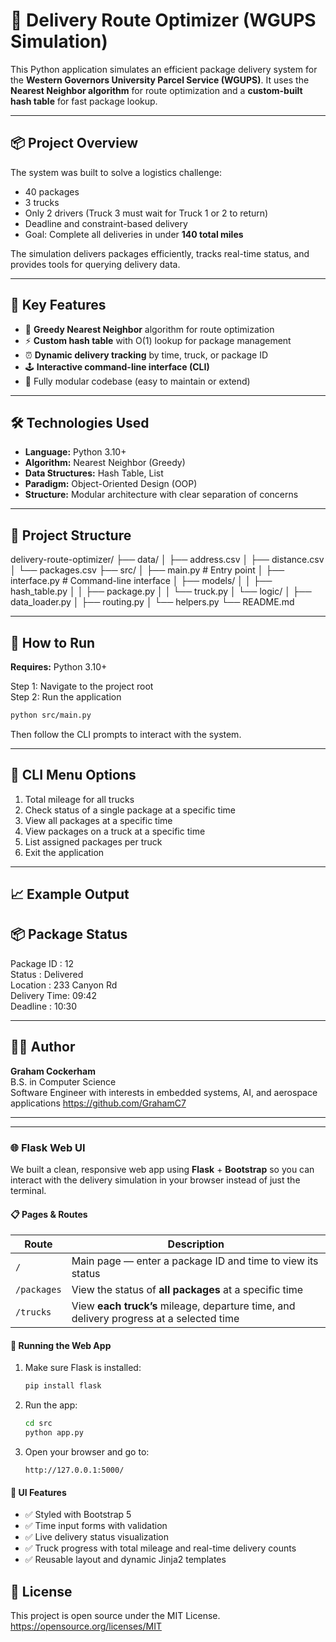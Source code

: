 # 🚚 Delivery Route Optimizer (WGUPS Simulation)

This Python application simulates an efficient package delivery system for the **Western Governors University Parcel Service (WGUPS)**. It uses the **Nearest Neighbor algorithm** for route optimization and a **custom-built hash table** for fast package lookup.

---

## 📦 Project Overview

The system was built to solve a logistics challenge:

- 40 packages  
- 3 trucks  
- Only 2 drivers (Truck 3 must wait for Truck 1 or 2 to return)  
- Deadline and constraint-based delivery  
- Goal: Complete all deliveries in under **140 total miles**

The simulation delivers packages efficiently, tracks real-time status, and provides tools for querying delivery data.

---

## 🧠 Key Features

- 🔄 **Greedy Nearest Neighbor** algorithm for route optimization  
- ⚡ **Custom hash table** with O(1) lookup for package management  
- ⏰ **Dynamic delivery tracking** by time, truck, or package ID  
- 🕹️ **Interactive command-line interface (CLI)**  
- 🧪 Fully modular codebase (easy to maintain or extend)

---

## 🛠️ Technologies Used

- **Language:** Python 3.10+
- **Algorithm:** Nearest Neighbor (Greedy)
- **Data Structures:** Hash Table, List
- **Paradigm:** Object-Oriented Design (OOP)
- **Structure:** Modular architecture with clear separation of concerns

---

## 📂 Project Structure

delivery-route-optimizer/
├── data/
│   ├── address.csv
│   ├── distance.csv
│   └── packages.csv
├── src/
│   ├── main.py                  # Entry point
│   ├── interface.py             # Command-line interface
│   ├── models/
│   │   ├── hash_table.py
│   │   ├── package.py
│   │   └── truck.py
│   └── logic/
│       ├── data_loader.py
│       ├── routing.py
│       └── helpers.py
└── README.md

---

## 🚀 How to Run

**Requires:** Python 3.10+

Step 1: Navigate to the project root  
Step 2: Run the application

```bash
python src/main.py
```

Then follow the CLI prompts to interact with the system.

---

## 🧪 CLI Menu Options

1. Total mileage for all trucks  
2. Check status of a single package at a specific time  
3. View all packages at a specific time  
4. View packages on a truck at a specific time  
5. List assigned packages per truck  
6. Exit the application

---

## 📈 Example Output

📦 Package Status  
------------------------------  
Package ID   : 12  
Status       : Delivered  
Location     : 233 Canyon Rd  
Delivery Time: 09:42  
Deadline     : 10:30  

---

## 👨‍💻 Author

**Graham Cockerham**  
B.S. in Computer Science  
Software Engineer with interests in embedded systems, AI, and aerospace applications
https://github.com/GrahamC7

---


---

### 🌐 Flask Web UI

We built a clean, responsive web app using **Flask** + **Bootstrap** so you can interact with the delivery simulation in your browser instead of just the terminal.

#### 📋 Pages & Routes

| Route         | Description |
|---------------|-------------|
| `/`           | Main page — enter a package ID and time to view its status |
| `/packages`   | View the status of **all packages** at a specific time |
| `/trucks`     | View **each truck’s** mileage, departure time, and delivery progress at a selected time |

#### 🚀 Running the Web App

1. Make sure Flask is installed:
   ```bash
   pip install flask
   ```

2. Run the app:
   ```bash
   cd src
   python app.py
   ```

3. Open your browser and go to:
   ```
   http://127.0.0.1:5000/
   ```

#### 📸 UI Features

- ✅ Styled with Bootstrap 5
- ✅ Time input forms with validation
- ✅ Live delivery status visualization
- ✅ Truck progress with total mileage and real-time delivery counts
- ✅ Reusable layout and dynamic Jinja2 templates


## 📄 License

This project is open source under the MIT License.  
https://opensource.org/licenses/MIT
